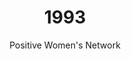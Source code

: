 ---
published: true
layout: "post"
title: "1993"
timeline: "false"
teaserText: "This is the story of three amazing women who have been a driving force, making sure women are always heard and not forgotten in this epidemic."
subtitle: "Positive Women's Network"
video: "http://player.vimeo.com/video/63683408"
teaserImg: "1993-teaser.jpg"
featureImg: "1993-feature.jpg"

statistics:
- stat: "360,909"
  desc: "cases of AIDS reported to date in US."
  link: "http://www.amfar.org/thirty-years-of-hiv/aids-snapshots-of-an-epidemic/"
  type: "webpage"

- stat: "3.3"
  desc: "million worldwide AIDS deaths."
  link: "http://surviveaplague.com/"
  type: "webpage"

- stat: "9,563"
  desc: "calls to the AIDS Vanocuver Helpline."

global:
- item: "The first AIDS Life Ball takes place in Vienna, Austria."
  link: "http://www.youtube.com/watch?v=V-h8guUuj7g"
  type: "video"

- item: "The CDC, NIH and FDA declares the female condom 'highly effective' for prevention of HIV infection and approves its use."
  link: "http://www.fda.gov/ForConsumers/ByAudience/ForPatientAdvocates/HIVandAIDSActivities/ucm126373.htm"
  type: "webpage"

- item: "AIDS patients start to show signs of resistance to AZT."
  link: "http://vir.sgmjournals.org/content/75/5/951.full.pdf"
  type: "pdf"

- item: "Tony Kushner’s play about AIDS, ‘Angels in America’, wins the Tony Award and Pulitzer Prize."
  link: "http://www.youtube.com/watch?v=Gp8VDUg5uEY"
  type: "video"

national:
- item: "The Krever Inquiry begins, to investigate whether the Red Cross had any knowledge about HIV contaminated blood continuing to be distributed."
  link: "http://v1.theglobeandmail.com/v5/content/features/aidscon/HIV_root.swf"
  type: "webpage"

- item: "Under the Multi-Provincial / Territorial Assistance Program, provinces agree to compensate persons infected with HIV through contaminated blood components."
  link: "http://www.hemophilia.ca/en/hcv-hiv/hepatitis-c-and-hiv-compensation/i-am-a-survivor/"
  type: "webpage"

- item: "Jean Chrétien is elected prime minister, and oversees Phase II of the National AIDS Strategy."
  link: "http://www.youtube.com/watch?v=3rQdt26do44"
  type: "video"

year:
- item: "Prime Minister Brian Mulroney resigns amidst political and economic turmoil. Replacing him is Kim Campbell, Canada's first female Prime Minister."
  link: "http://www.cbc.ca/archives/categories/politics/prime-ministers/brian-mulroney-the-negotiator/leaving-politics.html"
  type: "webpage"

- item: "World Trade Center bombing occur in New York."
  link: "http://www.fbi.gov/stats-services/publications/terror_96.pdf"
  type: "pdf"

- item: "Tennis star Monica Seles is stabbed in the back by an obsessed fan of rival Steffi Graf."
  link: "http://news.bbc.co.uk/onthisday/hi/dates/stories/april/30/newsid_2499000/2499161.stm"
  type: "webpage"

local:
- item: "Friends For Life begins in a one bedroom apartment, giving massages and hot food to people living with HIV/AIDS."
  link: "http://friendsforlife.ca/"
  type: "webpage"

- item: "McLaren House is closes and these housing units are replaced by Portable Rent Supplements."
  link: "http://www.mclarenhousing.com/index.php?option=com_content&view=article&id=75&Itemid=83"
  type: "webpage"

- item: "At the Vancouver PWA Society's AGM, members voted to change their name to 'Persons with AIDS Society of British Columbia' (BCPWA)."
  link: "http://www.positivelivingbc.org/files/bcpwa/articles/bcpwa-history-long.pdf"
  type: "webpage"

- item: "Wings Housing Society is established to continue the work of BCPWA's original Housing Project, and to administer what would eventually grow to 111 subsidies funded by the British Columbia Housing Management Corporation, to individuals and families living with HIV/AIDS throughout BC."
  link: "http://wingshousing.org/"
  type: "webpage"
---